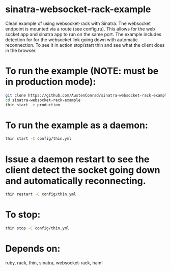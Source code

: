 sinatra-websocket-rack-example
==============================

Clean example of using websocket-rack with Sinatra. The websocket endpoint is mounted via a route (see config.ru). This allows for the web socket app 
and sinatra app to run on the same port. The example includes detection for for the websocket link going down with automatic reconnection. To see it 
in action stop/start thin and see what the client does in the browser.

To run the example (NOTE: must be in production mode):
=====
```bash
git clone https://github.com/AustenConrad/sinatra-websocket-rack-example.git
cd sinatra-websocket-rack-example
thin start -e production
```

To run the example as a daemon:
=====
```bash
thin start -C config/thin.yml
```

Issue a daemon restart to see the client detect the socket going down and automatically reconnecting.
====
```bash
thin restart -C config/thin.yml
```

To stop:
=====
```bash
thin stop -C config/thin.yml
```

Depends on:
====
ruby, rack, thin, sinatra, websocket-rack, haml
